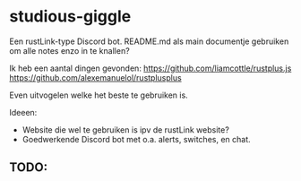 # studious-giggle

Een rustLink-type Discord bot. README.md als main documentje gebruiken om alle notes enzo in te knallen?

Ik heb een aantal dingen gevonden:
https://github.com/liamcottle/rustplus.js
https://github.com/alexemanuelol/rustplusplus

Even uitvogelen welke het beste te gebruiken is.

Ideeen:
- Website die wel te gebruiken is ipv de rustLink website?
- Goedwerkende Discord bot met o.a. alerts, switches, en chat.

TODO:
- 
